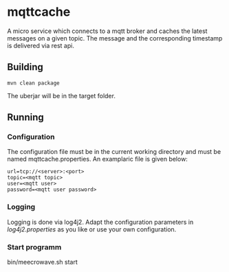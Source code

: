 # mqttcache

A micro service which connects to a mqtt broker and caches the latest messages on a given topic. The message and the corresponding timestamp is delivered via rest api.

## Building

```
mvn clean package
```

The uberjar will be in the target folder.

## Running

### Configuration

The configuration file must be in the current working directory and must be named mqttcache.properties. An examplaric file is given below:

```
url=tcp://<server>:<port>
topic=<mqtt topic>
user=<mqtt user>
password=<mqtt user password>
```

### Logging

Logging is done via log4j2. Adapt the configuration parameters in _log4j2.properties_ as you like or use your own configuration.

### Start programm
bin/meecrowave.sh start
```bash

```

